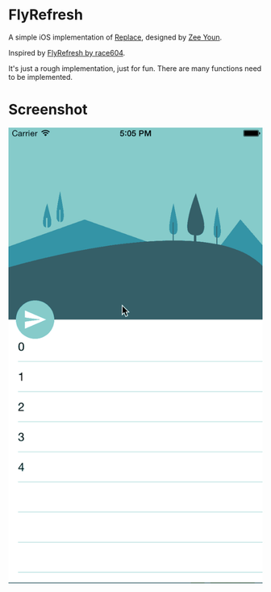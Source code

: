 # FlyRefresh
A simple iOS implementation of [Replace](https://dribbble.com/shots/2067564-Replace), designed by [Zee Youn](https://dribbble.com/zeeyoung).

Inspired by [FlyRefresh by race604](https://github.com/race604/FlyRefresh).

It's just a rough implementation, just for fun.
There are many functions need to be implemented.

# Screenshot
![flyrefresh](./images/flyrefresh.gif)


